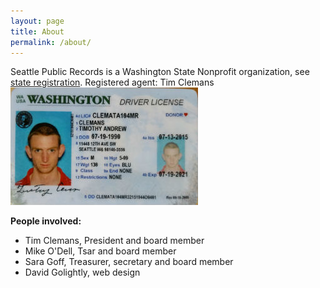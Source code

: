 ```yaml
---
layout: page
title: About
permalink: /about/
---
```


Seattle Public Records is a Washington State Nonprofit organization, see [state registration](https://www.sos.wa.gov/corps/search_results.aspx?search_type=simple&criteria=all&name_type=starts_with&name=&ubi=604-015-621). Registered agent: Tim Clemans <img src="/records/tim_clemans_drivers_license_photo.jpg" />

**People involved:**

* Tim Clemans, President and board member
* Mike O'Dell, Tsar and board member 
* Sara Goff, Treasurer, secretary and board member 
* David Golightly, web design
